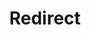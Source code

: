 ﻿---
layout: src/layouts/Redirect.astro
title: Redirect
redirect: /docs/packaging-applications/build-servers/continua-ci
pubDate:  2023-01-01
navSearch: false
navSitemap: false
navMenu: false
---
